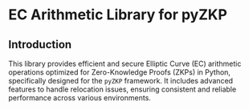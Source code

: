 # EC Arithmetic Library for pyZKP

## Introduction
This library provides efficient and secure Elliptic Curve (EC) arithmetic operations optimized for Zero-Knowledge Proofs (ZKPs) in Python, specifically designed for the `pyZKP` framework. It includes advanced features to handle relocation issues, ensuring consistent and reliable performance across various environments.
